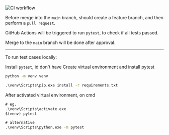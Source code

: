 ![CI workflow](https://github.com/ckng0221/automated-testing-ci-demo/actions/workflows/ci.yml/badge.svg)

Before merge into the `main` branch, should create a feature branch, and then perform a `pull request`.

GitHub Actions will be triggered to run `pytest`, to check if all tests passed.

Merge to the `main` branch will be done after approval.

---
To run test cases locally:

Install `pytest`, id don't have
Create virtual environment and install pytest
```cmd
python -m venv venv

.\venv\Scripts\pip.exe install -r requirements.txt
```

After activated virtual environment, on cmd
```cmd
# eg.
.\venv\Scripts\activate.exe
$(venv) pytest

# alternative
.\venv\Scripts\python.exe -m pytest
```


